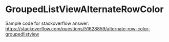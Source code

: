 # GroupedListViewAlternateRowColor

Sample code for stackoverflow answer: https://stackoverflow.com/questions/51628859/alternate-row-color-groupedlistview
